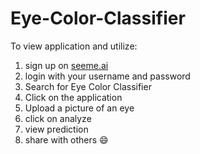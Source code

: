 # Eye-Color-Classifier
To view application and utilize:
1. sign up on [seeme.ai](https://www.app.seeme.ai)
2. login with your username and password
3. Search for Eye Color Classifier
4. Click on the application
5. Upload a picture of an eye
6. click on analyze
7. view prediction
8. share with others 😄
